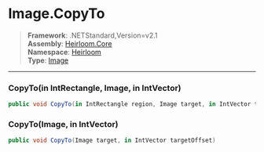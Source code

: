 # Image.CopyTo

> **Framework**: .NETStandard,Version=v2.1  
> **Assembly**: [Heirloom.Core][0]  
> **Namespace**: [Heirloom][0]  
> **Type**: [Image][1]  

--------------------------------------------------------------------------------

### CopyTo(in IntRectangle, Image, in IntVector)

```cs
public void CopyTo(in IntRectangle region, Image target, in IntVector targetOffset)
```

### CopyTo(Image, in IntVector)

```cs
public void CopyTo(Image target, in IntVector targetOffset)
```

[0]: ../Heirloom.Core.md
[1]: Heirloom.Image.md
